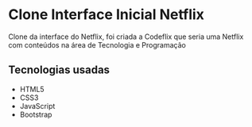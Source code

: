 # Clone Interface Inicial Netflix

Clone da interface do Netflix, foi criada a Codeflix que seria uma Netflix com conteúdos na área de Tecnologia e Programação

## Tecnologias usadas
- HTML5
- CSS3
- JavaScript
- Bootstrap